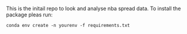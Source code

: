 This is the initail repo to look and analyse nba spread data. To install the package pleas run:
```
conda env create -n yourenv -f requirements.txt
```

